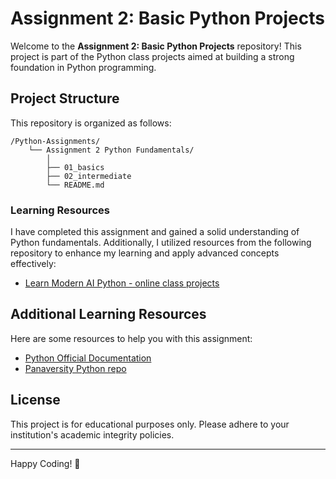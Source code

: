 # Assignment 2: Basic Python Projects

Welcome to the **Assignment 2: Basic Python Projects** repository! This project is part of the Python class projects aimed at building a strong foundation in Python programming.

## Project Structure

This repository is organized as follows:

```
/Python-Assignments/
    └── Assignment 2 Python Fundamentals/
        │       
        ├── 01_basics
        ├── 02_intermediate
        └── README.md

```

### Learning Resources

I have completed this assignment and gained a solid understanding of Python fundamentals. Additionally, I utilized resources from the following repository to enhance my learning and apply advanced concepts effectively:

- [Learn Modern AI Python - online class projects](https://github.com/panaversity/learn-modern-ai-python/tree/main/PROJECTS/online_class_projects)


## Additional Learning Resources

Here are some resources to help you with this assignment:

- [Python Official Documentation](https://docs.python.org/3/)
- [Panaversity Python repo](https://github.com/panaversity/learn-modern-ai-python)

## License

This project is for educational purposes only. Please adhere to your institution's academic integrity policies.

---

Happy Coding! 🚀